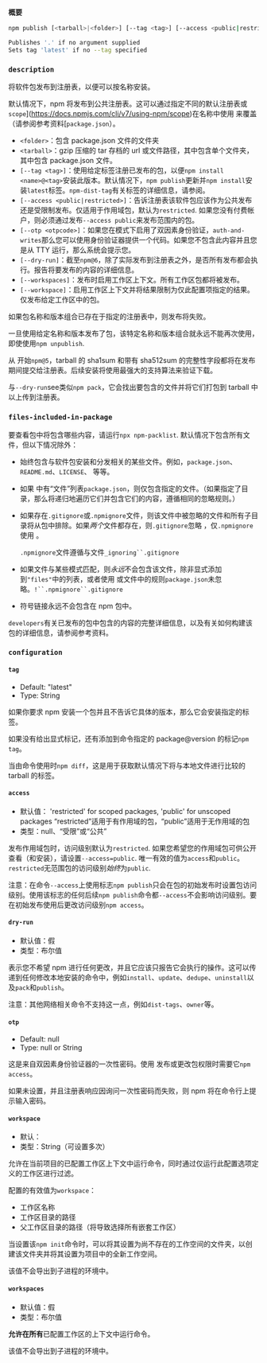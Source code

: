 ### `概要`



```bash
npm publish [<tarball>|<folder>] [--tag <tag>] [--access <public|restricted>] [--otp otpcode] [--dry-run]

Publishes '.' if no argument supplied
Sets tag 'latest' if no --tag specified
```

### `description`

将软件包发布到注册表，以便可以按名称安装。

默认情况下，npm 将发布到公共注册表。这可以通过指定不同的默认注册表或`scope`](https://docs.npmjs.com/cli/v7/using-npm/scope)在名称中使用 来覆盖（请参阅参考资料[`package.json`）。

- `<folder>`：包含 package.json 文件的文件夹
- `<tarball>`：gzip 压缩的 tar 存档的 url 或文件路径，其中包含单个文件夹，其中包含 package.json 文件。
- `[--tag <tag>]`：使用给定标签注册已发布的包，以便`npm install <name>@<tag>`安装此版本。默认情况下，`npm publish`更新并`npm install`安装`latest`标签。`npm-dist-tag`有关标签的详细信息，请参阅。
- `[--access <public|restricted>]`：告诉注册表该软件包应该作为公共发布还是受限制发布。仅适用于作用域包，默认为`restricted`. 如果您没有付费帐户，则必须通过发布`--access public`来发布范围内的包。
- `[--otp <otpcode>]`：如果您在模式下启用了双因素身份验证，`auth-and-writes`那么您可以使用身份验证器提供一个代码。如果您不包含此内容并且您是从 TTY 运行，那么系统会提示您。
- `[--dry-run]`：截至`npm@6`，除了实际发布到注册表之外，是否所有发布都会执行。报告将要发布的内容的详细信息。
- `[--workspaces]`：发布时启用工作区上下文。所有工作区包都将被发布。
- `[--workspace]`：启用工作区上下文并将结果限制为仅此配置项指定的结果。仅发布给定工作区中的包。

如果包名称和版本组合已存在于指定的注册表中，则发布将失败。

一旦使用给定名称和版本发布了包，该特定名称和版本组合就永远不能再次使用，即使使用`npm unpublish`.

从 开始`npm@5`，tarball 的 sha1sum 和带有 sha512sum 的完整性字段都将在发布期间提交给注册表。后续安装将使用最强大的支持算法来验证下载。

与`--dry-run`see类似`npm pack`，它会找出要包含的文件并将它们打包到 tarball 中以上传到注册表。

### `files-included-in-package`

要查看包中将包含哪些内容，请运行`npx npm-packlist`. 默认情况下包含所有文件，但以下情况除外：

- 始终包含与软件包安装和分发相关的某些文件。例如，`package.json`、`README.md`、`LICENSE`、 等等。

- 如果 中有“文件”列表`package.json`，则仅包含指定的文件。（如果指定了目录，那么将递归地遍历它们并包含它们的内容，遵循相同的忽略规则。）

- 如果存在`.gitignore`或`.npmignore`文件，则该文件中被忽略的文件和所有子目录将从包中排除。如果*两个*文件都存在，则`.gitignore`忽略 ，仅`.npmignore`使用 。

  `.npmignore`文件遵循与文件`_ignoring``.gitignore`

- 如果文件与某些模式匹配，则*永远*不会包含该文件，除非显式添加到`"files"`中的列表，或者使用 或文件中的规则`package.json`未忽略。`!``.npmignore``.gitignore`

- 符号链接永远不会包含在 npm 包中。

`developers`有关已发布的包中包含的内容的完整详细信息，以及有关如何构建该包的详细信息，请参阅参考资料。

### `configuration`

#### `tag`

- Default: "latest"
- Type: String

如果你要求 npm 安装一个包并且不告诉它具体的版本，那么它会安装指定的标签。

如果没有给出显式标记，还有添加到命令指定的 package@version 的标记`npm tag`。

当由命令使用时`npm diff`，这是用于获取默认情况下将与本地文件进行比较的 tarball 的标签。

#### `access`

- 默认值：  'restricted' for scoped packages, 'public' for unscoped packages “restricted”适用于有作用域的包，“public”适用于无作用域的包
- 类型：null、“受限”或“公共”

发布作用域包时，访问级别默认为`restricted`. 如果您希望您的作用域包可供公开查看（和安装），请设置`--access=public`. 唯一有效的值为`access`和`public`。`restricted`无范围包的访问级别*始终*为`public`.

注意：在命令`--access`上使用标志`npm publish`只会在包的初始发布时设置包访问级别。使用该标志的任何后续`npm publish`命令都`--access`不会影响访问级别。要在初始发布使用后更改访问级别`npm access`。

#### `dry-run`

- 默认值：假
- 类型：布尔值

表示您不希望 npm 进行任何更改，并且它应该只报告它会执行的操作。这可以传递到任何修改本地安装的命令中，例如`install`、`update`、`dedupe`、`uninstall`以及`pack`和`publish`。

注意：其他网络相关命令不支持这一点，例如`dist-tags`、`owner`等。

#### `otp`

- Default: null
- Type: null or String

这是来自双因素身份验证器的一次性密码。使用 发布或更改包权限时需要它`npm access`。

如果未设置，并且注册表响应因询问一次性密码而失败，则 npm 将在命令行上提示输入密码。

#### `workspace`

- 默认：
- 类型：String（可设置多次）

允许在当前项目的已配置工作区上下文中运行命令，同时通过仅运行此配置选项定义的工作区进行过滤。

配置的有效值为`workspace`：

- 工作区名称
- 工作区目录的路径
- 父工作区目录的路径（将导致选择所有嵌套工作区）

当设置该`npm init`命令时，可以将其设置为尚不存在的工作空间的文件夹，以创建该文件夹并将其设置为项目中的全新工作空间。

该值不会导出到子进程的环境中。

#### `workspaces`

- 默认值：假
- 类型：布尔值

**允许在所有**已配置工作区的上下文中运行命令。

该值不会导出到子进程的环境中。